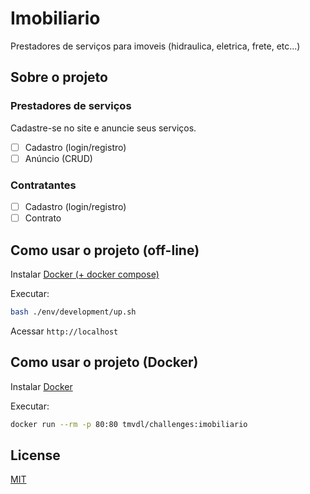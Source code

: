 # Imobiliario

Prestadores de serviços para imoveis (hidraulica, eletrica, frete, etc...)

## Sobre o projeto

### Prestadores de serviços

Cadastre-se no site e anuncie seus serviços.

- [ ] Cadastro (login/registro)
- [ ] Anúncio (CRUD)

### Contratantes

- [ ] Cadastro (login/registro)
- [ ] Contrato

## Como usar o projeto (off-line)

Instalar [Docker (+ docker compose)](https://www.docker.com/)

Executar:

```sh
bash ./env/development/up.sh 
```

Acessar `http://localhost`

## Como usar o projeto (Docker)

Instalar [Docker](https://www.docker.com/)

Executar:

```sh
docker run --rm -p 80:80 tmvdl/challenges:imobiliario
```

## License

[MIT](./LICENSE)
